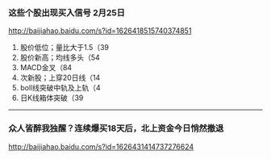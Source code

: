 ### 这些个股出现买入信号 2月25日
http://baijiahao.baidu.com/s?id=1626418515740374851
1. 股价低位；量比大于1.5（39
2. 股价新高；均线多头（54
3. MACD金叉（84
4. 次新股；上穿20日线（14
5. boll线突破中轨及上轨（4
6. 日K线箱体突破（39
---
### 众人皆醉我独醒？连续爆买18天后，北上资金今日悄然撤退
http://baijiahao.baidu.com/s?id=1626431414737276624